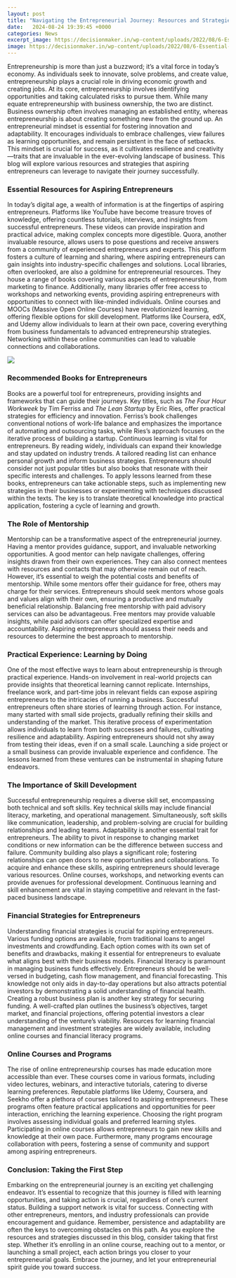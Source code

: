```yaml
---
layout: post
title: "Navigating the Entrepreneurial Journey: Resources and Strategies for Success"
date:   2024-08-24 19:39:45 +0000
categories: News
excerpt_image: https://decisionmaker.in/wp-content/uploads/2022/08/6-Essential-Steps-of-the-Entrepreneurial-Journey-1.jpg
image: https://decisionmaker.in/wp-content/uploads/2022/08/6-Essential-Steps-of-the-Entrepreneurial-Journey-1.jpg
---
```


Entrepreneurship is more than just a buzzword; it’s a vital force in today’s economy. As individuals seek to innovate, solve problems, and create value, entrepreneurship plays a crucial role in driving economic growth and creating jobs. At its core, entrepreneurship involves identifying opportunities and taking calculated risks to pursue them. While many equate entrepreneurship with business ownership, the two are distinct. Business ownership often involves managing an established entity, whereas entrepreneurship is about creating something new from the ground up. 
An entrepreneurial mindset is essential for fostering innovation and adaptability. It encourages individuals to embrace challenges, view failures as learning opportunities, and remain persistent in the face of setbacks. This mindset is crucial for success, as it cultivates resilience and creativity—traits that are invaluable in the ever-evolving landscape of business. This blog will explore various resources and strategies that aspiring entrepreneurs can leverage to navigate their journey successfully.
### Essential Resources for Aspiring Entrepreneurs
In today’s digital age, a wealth of information is at the fingertips of aspiring entrepreneurs. Platforms like YouTube have become treasure troves of knowledge, offering countless tutorials, interviews, and insights from successful entrepreneurs. These videos can provide inspiration and practical advice, making complex concepts more digestible. 
Quora, another invaluable resource, allows users to pose questions and receive answers from a community of experienced entrepreneurs and experts. This platform fosters a culture of learning and sharing, where aspiring entrepreneurs can gain insights into industry-specific challenges and solutions. 
Local libraries, often overlooked, are also a goldmine for entrepreneurial resources. They house a range of books covering various aspects of entrepreneurship, from marketing to finance. Additionally, many libraries offer free access to workshops and networking events, providing aspiring entrepreneurs with opportunities to connect with like-minded individuals.
Online courses and MOOCs (Massive Open Online Courses) have revolutionized learning, offering flexible options for skill development. Platforms like Coursera, edX, and Udemy allow individuals to learn at their own pace, covering everything from business fundamentals to advanced entrepreneurship strategies. Networking within these online communities can lead to valuable connections and collaborations.

![](https://decisionmaker.in/wp-content/uploads/2022/08/6-Essential-Steps-of-the-Entrepreneurial-Journey-1.jpg)
### Recommended Books for Entrepreneurs
Books are a powerful tool for entrepreneurs, providing insights and frameworks that can guide their journeys. Key titles, such as *The Four Hour Workweek* by Tim Ferriss and *The Lean Startup* by Eric Ries, offer practical strategies for efficiency and innovation. Ferriss’s book challenges conventional notions of work-life balance and emphasizes the importance of automating and outsourcing tasks, while Ries’s approach focuses on the iterative process of building a startup.
Continuous learning is vital for entrepreneurs. By reading widely, individuals can expand their knowledge and stay updated on industry trends. A tailored reading list can enhance personal growth and inform business strategies. Entrepreneurs should consider not just popular titles but also books that resonate with their specific interests and challenges.
To apply lessons learned from these books, entrepreneurs can take actionable steps, such as implementing new strategies in their businesses or experimenting with techniques discussed within the texts. The key is to translate theoretical knowledge into practical application, fostering a cycle of learning and growth.
### The Role of Mentorship
Mentorship can be a transformative aspect of the entrepreneurial journey. Having a mentor provides guidance, support, and invaluable networking opportunities. A good mentor can help navigate challenges, offering insights drawn from their own experiences. They can also connect mentees with resources and contacts that may otherwise remain out of reach.
However, it’s essential to weigh the potential costs and benefits of mentorship. While some mentors offer their guidance for free, others may charge for their services. Entrepreneurs should seek mentors whose goals and values align with their own, ensuring a productive and mutually beneficial relationship.
Balancing free mentorship with paid advisory services can also be advantageous. Free mentors may provide valuable insights, while paid advisors can offer specialized expertise and accountability. Aspiring entrepreneurs should assess their needs and resources to determine the best approach to mentorship.
### Practical Experience: Learning by Doing
One of the most effective ways to learn about entrepreneurship is through practical experience. Hands-on involvement in real-world projects can provide insights that theoretical learning cannot replicate. Internships, freelance work, and part-time jobs in relevant fields can expose aspiring entrepreneurs to the intricacies of running a business.
Successful entrepreneurs often share stories of learning through action. For instance, many started with small side projects, gradually refining their skills and understanding of the market. This iterative process of experimentation allows individuals to learn from both successes and failures, cultivating resilience and adaptability.
Aspiring entrepreneurs should not shy away from testing their ideas, even if on a small scale. Launching a side project or a small business can provide invaluable experience and confidence. The lessons learned from these ventures can be instrumental in shaping future endeavors.
### The Importance of Skill Development
Successful entrepreneurship requires a diverse skill set, encompassing both technical and soft skills. Key technical skills may include financial literacy, marketing, and operational management. Simultaneously, soft skills like communication, leadership, and problem-solving are crucial for building relationships and leading teams.
Adaptability is another essential trait for entrepreneurs. The ability to pivot in response to changing market conditions or new information can be the difference between success and failure. Community building also plays a significant role; fostering relationships can open doors to new opportunities and collaborations.
To acquire and enhance these skills, aspiring entrepreneurs should leverage various resources. Online courses, workshops, and networking events can provide avenues for professional development. Continuous learning and skill enhancement are vital in staying competitive and relevant in the fast-paced business landscape.
### Financial Strategies for Entrepreneurs
Understanding financial strategies is crucial for aspiring entrepreneurs. Various funding options are available, from traditional loans to angel investments and crowdfunding. Each option comes with its own set of benefits and drawbacks, making it essential for entrepreneurs to evaluate what aligns best with their business models.
Financial literacy is paramount in managing business funds effectively. Entrepreneurs should be well-versed in budgeting, cash flow management, and financial forecasting. This knowledge not only aids in day-to-day operations but also attracts potential investors by demonstrating a solid understanding of financial health.
Creating a robust business plan is another key strategy for securing funding. A well-crafted plan outlines the business’s objectives, target market, and financial projections, offering potential investors a clear understanding of the venture’s viability. Resources for learning financial management and investment strategies are widely available, including online courses and financial literacy programs.
### Online Courses and Programs
The rise of online entrepreneurship courses has made education more accessible than ever. These courses come in various formats, including video lectures, webinars, and interactive tutorials, catering to diverse learning preferences. 
Reputable platforms like Udemy, Coursera, and Seekho offer a plethora of courses tailored to aspiring entrepreneurs. These programs often feature practical applications and opportunities for peer interaction, enriching the learning experience. Choosing the right program involves assessing individual goals and preferred learning styles.
Participating in online courses allows entrepreneurs to gain new skills and knowledge at their own pace. Furthermore, many programs encourage collaboration with peers, fostering a sense of community and support among aspiring entrepreneurs.
### Conclusion: Taking the First Step
Embarking on the entrepreneurial journey is an exciting yet challenging endeavor. It’s essential to recognize that this journey is filled with learning opportunities, and taking action is crucial, regardless of one’s current status. 
Building a support network is vital for success. Connecting with other entrepreneurs, mentors, and industry professionals can provide encouragement and guidance. Remember, persistence and adaptability are often the keys to overcoming obstacles on this path.
As you explore the resources and strategies discussed in this blog, consider taking that first step. Whether it’s enrolling in an online course, reaching out to a mentor, or launching a small project, each action brings you closer to your entrepreneurial goals. Embrace the journey, and let your entrepreneurial spirit guide you toward success.
